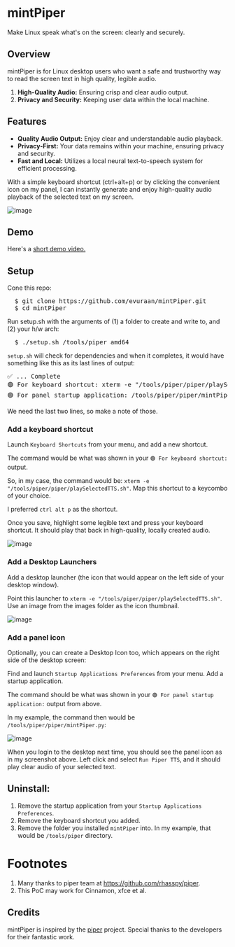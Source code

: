 # mintPiper

Make Linux speak what's on the screen: clearly and securely.

## Overview

mintPiper is for Linux desktop users who want a safe and trustworthy way to read the screen text in high quality, legible audio.

1. **High-Quality Audio:** Ensuring crisp and clear audio output.
2. **Privacy and Security:** Keeping user data within the local machine.

## Features

- **Quality Audio Output:** Enjoy clear and understandable audio playback.
- **Privacy-First:** Your data remains within your machine, ensuring privacy and security.
- **Fast and Local:** Utilizes a local neural text-to-speech system for efficient processing.

With a simple keyboard shortcut (ctrl+alt+p) or by clicking the convenient icon on my panel, I can instantly generate and enjoy high-quality audio playback of the selected text on my screen.

![image](https://github.com/evuraan/mintPiper/assets/39205936/ea611c7a-6cbf-40dd-a132-c0e2b553ea6c)

## Demo

Here's a [short demo video.](https://evuraan.info/evuraan/stuff/mintPiperDemo.mp4)

## Setup

Cone this repo:

<pre>
  $ git clone https://github.com/evuraan/mintPiper.git
  $ cd mintPiper
</pre>

Run setup.sh with the arguments of (1) a folder to create and write to, and (2) your h/w arch:

<pre>
  $ ./setup.sh /tools/piper amd64
</pre>

`setup.sh` will check for dependencies and when it completes, it would have something like this as its last lines of output:

<pre>
✅ ... Complete
🟢 For keyboard shortcut: xterm -e "/tools/piper/piper/playSelectedTTS.sh"
🟢 For panel startup application: /tools/piper/piper/mintPiper.py
</pre>

We need the last two lines, so make a note of those.

### Add a keyboard shortcut

Launch `Keyboard Shortcuts` from your menu, and add a new shortcut.

The command would be what was shown in your `🟢 For keyboard shortcut:` output.

So, in my case, the command would be: `xterm -e "/tools/piper/piper/playSelectedTTS.sh"`. Map this shortcut to a keycombo of your choice.

I preferred `ctrl alt p` as the shortcut.

Once you save, highlight some legible text and press your keyboard shortcut. It should play that back in high-quality, locally created audio.

![image](https://github.com/evuraan/mintPiper/assets/39205936/c86a7a5e-b422-417d-9122-94ee60165c9b)

### Add a Desktop Launchers

Add a desktop launcher (the icon that would appear on the left side of your desktop window).

Point this launcher to `xterm -e "/tools/piper/piper/playSelectedTTS.sh"`. Use an image from the images folder as the icon thumbnail.

![image](https://github.com/evuraan/mintPiper/assets/39205936/b0ab7046-2be1-4c35-bdb9-53c853831668)

### Add a panel icon

Optionally, you can create a Desktop Icon too, which appears on the right side of the desktop screen:

Find and launch `Startup Applications Preferences` from your menu. Add a startup application.

The command should be what was shown in your `🟢 For panel startup application:` output from above.

In my example, the command then would be `/tools/piper/piper/mintPiper.py`:

![image](https://github.com/evuraan/mintPiper/assets/39205936/c205524f-5075-4d07-9f65-36e08baca46c)

When you login to the desktop next time, you should see the panel icon as in my screenshot above. Left click and select `Run Piper TTS`, and it should play clear audio of your selected text.

## Uninstall:

1. Remove the startup application from your `Startup Applications Preferences`.
2. Remove the keyboard shortcut you added.
3. Remove the folder you installed `mintPiper` into. In my example, that would be `/tools/piper` directory.

# Footnotes

1. Many thanks to piper team at https://github.com/rhasspy/piper.
2. This PoC may work for Cinnamon, xfce et al.

## Credits

mintPiper is inspired by the <a href="https://github.com/rhasspy/piper">piper</a> project. Special thanks to the developers for their fantastic work.
